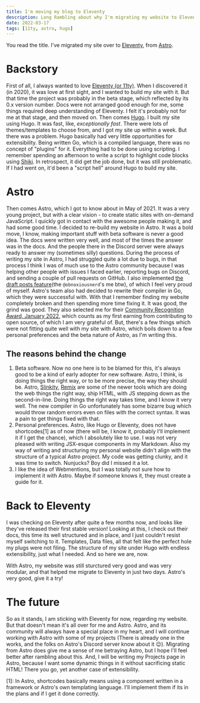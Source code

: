 ```yaml
---
title: I'm moving my blog to Eleventy
description: Long Rambling about why I'm migrating my website to Eleventy.
date: 2022-03-17
tags: [11ty, astro, hugo]
---
```


You read the title. I've migrated my site over to [Eleventy](https://11ty.dev),
from [Astro](https://astro.build).

# Backstory

First of all, I always wanted to love [Eleventy (or 11ty)](https://11ty.dev).
When I discovered it (in 2020), it was love at first sight, and I wanted to
build my site with it. But that time the project was probably in the beta stage,
which reflected by its 0.x version number. Docs were not arranged good enough
for me, some things required deep understanding of Eleventy. I felt it's
probably not for me at that stage, and then moved on. Then comes
[Hugo](https://gohugo.io). I built my site using Hugo. It was fast, like,
_exceptionally fast_. There were lots of themes/templates to choose from, and I
got my site up within a week. But there was a problem. Hugo basically had very
little opportunities for extensibility. Being written Go, which is a compiled
language, there was no concept of "plugins" for it. Everything had to be done
using scripting. I remember spending an afternoon to write a script to highlight
code blocks using [Shiki](https://github.com/shikijs/shiki). In retrospect, it
did get the job done, but it was still problematic. If I had went on, it'd been
a "script hell" around Hugo to build my site.

# Astro

Then comes Astro, which I got to know about in May of 2021. It was a very young
project, but with a clear vision - to create static sites with on-demand
JavaScript. I quickly got in contact with the awesome people making it, and had
some good time. I decided to re-build my website in Astro. It was a bold move, I
know, making important stuff with beta software is never a good idea. The docs
were written very well, and most of the times the answer was in the docs. And
the people there in the Discord server were always ready to answer my (sometimes
silly) questions. During the process of writing my site in Astro, I had
struggled quite a lot due to bugs, in that process I think I was of much use to
the Astro community because I was helping other people with issues I faced
earlier, reporting bugs on Discord, and sending a couple of pull requests on
GitHub. I also implemented [the draft posts
feature](https://github.com/withastro/astro/releases/tag/astro%400.22.15)(the
`@obnoxiousnerd`'s me btw), of which I feel very proud of myself. Astro's team
also had decided to rewrite their compiler in Go, which they were successful
with. With that I remember finding my website completely broken and then
spending more time fixing it. It was good, the grind was good. They also
selected me for their
[Community Recognition Award, January 2022](https://opencollective.com/astrodotbuild/expenses/63326),
which counts as
my first earning from contributing to open source, of which I am very grateful
of. But, there's a few things which were not fitting quite well with my site
with Astro, which boils down to a few personal preferences and the beta nature
of Astro, as I'm writing this.

## The reasons behind the change

1. Beta software. Now no one here is to be blamed for this, it's always good to
   be a kind of early adopter for new software. Astro, I think, is doing things
   the right way, or to be more precise, the way they should be. Astro,
   [Slinkity](http://slinkity.dev/), [Remix](https://remix.run) are some of the
   newer tools which are doing the web things the right way, ship HTML, with JS
   stepping down as the second-in-line. Doing things the right way takes time,
   and I know it very well. The new compiler in Go unfortunately has some
   bizarre bug which would throw random errors even on files with the correct
   syntax. It was a pain to get things fixed with that.
2. Personal preferences. Astro, like Hugo or Eleventy, does not have
   shortcodes[1] as of now (there will be, I know it, probably I'll implement it
   if I get the chance), which I absolutely like to use. I was not very pleased
   with writing JSX-esque components in my Markdown. Also my way of writing and
   structuring my personal website didn't align with the structure of a typical
   Astro project. My code was getting clunky, and it was time to switch.
   Nunjucks? Boy did I missed it a lot.
3. I like the idea of Webmentions, but I was totally not sure how to implement
   it with Astro. Maybe if someone knows it, they must create a guide for it.

# Back to Eleventy

I was checking on Eleventy after quite a few months now, and looks like they've
released their first stable version! Looking at this, I check out their docs,
this time its well structured and in place, and I just couldn't resist myself
switching to it. Templates, Data files, all that felt like the perfect hole my
plugs were not filing. The structure of my site under Hugo with endless
extensibility, just what I needed. And so here we are, now.

With Astro, my website was still sturctured very good and was very modular, and
that helped me migrate to Eleventy in just two days. Astro's very good, give it
a try!

# The future

So as it stands, I am sticking with Eleventy for now, regarding my website. But
that doesn't mean it's all over for me and Astro. Astro, and its community will
always have a special place in my heart, and I will continue working with Astro
with some of my projects (There is already one in the works, and the folks on
Astro's Discord server know about it 😉). Migrating from Astro does give me a
sense of me betraying Astro, but I hope I'll feel better after rambling about
this. And, I will be writing my Projects page in Astro, because I want some
dynamic things in it without sacrificing static HTML! There you go, yet another
case of extensibility.

[1]: In Astro, shortcodes basically means using a component written in a
framework or Astro's own templating language. I'll implement them if its in
the plans and if I get it done correctly.
